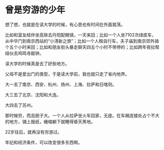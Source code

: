 # 曾是穷游的少年


想了想，也就是在读大学的时候，有心思也有时间在外面晃荡。

比如和室友结伴坐高铁去丹阳配眼镜，一天来回；比如一个人坐7102次绿皮车，从中华门到南京西站的“小清新之旅”；比如一个人租自行车，夫子庙到南京郊外骑个五个小时来回；比如和朋友街头暴走聊天四五个小时不带停的；比如跨年夜拉帮结伙去鸡鸣寺敲钟。

读大学的时候真是去了好些地方。

父母不是爱出门的类型，于是读大学前，我也就只走了省内地界。

大一去了南京、西安、杭州、扬州、上海、拉萨和日喀则。

大三去了北京、沈阳和大连。

大四去了苏州。

那时候穷，而且胆子大。一个人从拉萨坐火车回家，无座。在车厢连接处占个不大的地方，铺上报纸，蜷缩躺下就睡得昏天黑地。

22岁往后，就再没有穷游过。

年纪和经济条件，可以改变很多东西啊。


